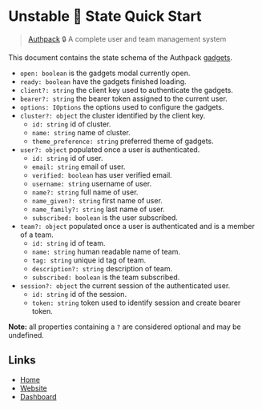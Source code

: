 # Unstable 🚧 State Quick Start

> [Authpack](https://authpack.io) 🔒 A complete user and team management system

This document contains the state schema of the Authpack [gadgets](https://github.com/jackrobertscott/authpack/blob/master/docs/quick/sdk.md).

- `open: boolean` is the gadgets modal currently open.
- `ready: boolean` have the gadgets finished loading.
- `client?: string` the client key used to authenticate the gadgets.
- `bearer?: string` the bearer token assigned to the current user.
- `options: IOptions` the options used to configure the gadgets.
- `cluster?: object` the cluster identified by the client key.
  - `id: string` id of cluster.
  - `name: string` name of cluster.
  - `theme_preference: string` preferred theme of gadgets.
- `user?: object` populated once a user is authenticated.
  - `id: string` id of user.
  - `email: string` email of user.
  - `verified: boolean` has user verified email.
  - `username: string` username of user.
  - `name?: string` full name of user.
  - `name_given?: string` first name of user.
  - `name_family?: string` last name of user.
  - `subscribed: boolean` is the user subscribed.
- `team?: object` populated once a user is authenticated and is a member of a team.
  - `id: string` id of team.
  - `name: string` human readable name of team.
  - `tag: string` unique id tag of team.
  - `description?: string` description of team.
  - `subscribed: boolean` is the team subscribed.
- `session?: object` the current session of the authenticated user.
  - `id: string` id of the session.
  - `token: string` token used to identify session and create bearer token.

**Note:** all properties containing a `?` are considered optional and may be undefined.

## Links

- [Home](https://github.com/jackrobertscott/authpack)
- [Website](https://authpack.io)
- [Dashboard](https://v1.authpack.io)